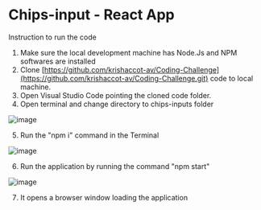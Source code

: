 # Chips-input - React App

Instruction to run the code
1. Make sure the local development machine has Node.Js and NPM softwares are installed
2.  Clone [https://github.com/krishaccot-av/Coding-Challenge](https://github.com/krishaccot-av/Coding-Challenge.git)  code to local machine. 
3. Open Visual Studio Code pointing the cloned code folder.
4. Open terminal and change directory to chips-inputs folder

![image](https://github.com/krishaccot-av/Coding-Challenge/assets/117759966/629f7cb6-9e0a-476d-a3ca-60117e83aa45)

5. Run the "npm i" command in the Terminal

![image](https://github.com/krishaccot-av/Coding-Challenge/assets/117759966/eab9fdb9-8668-4131-bfe1-c206b1f1dcef)

6. Run the application by running the command "npm start"

![image](https://github.com/krishaccot-av/Coding-Challenge/assets/117759966/6d7c4eb9-610d-4e6f-8a50-0a45a36d1a5f)

7. It opens a browser window loading the application
